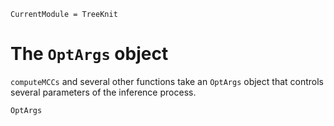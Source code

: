 ```@meta
CurrentModule = TreeKnit
```
 
# The `OptArgs` object

`computeMCCs` and several other functions take an `OptArgs` object that controls several parameters of the inference process. 
```@docs
OptArgs
```